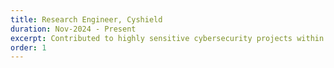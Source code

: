 ```yaml
---
title: Research Engineer, Cyshield
duration: Nov-2024 - Present
excerpt: Contributed to highly sensitive cybersecurity projects within the Egyptian government sector, ensuring the protection of critical national digital infrastructure. Drove significant performance improvements in Machine Learning (ML) models, achieving a 10× acceleration through strategic research and development initiatives. Implemented Large Language Models (LLMs) to develop novel and highly effective cyber threat detection and analysis capabilities.
order: 1
---
```

